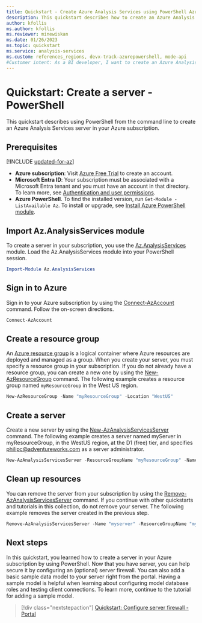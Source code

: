 ```yaml
---
title: Quickstart - Create Azure Analysis Services using PowerShell Azure Analysis Services | Microsoft Docs
description: This quickstart describes how to create an Azure Analysis Services server by using PowerShell
author: kfollis
ms.author: kfollis
ms.reviewer: minewiskan
ms.date: 01/26/2023
ms.topic: quickstart
ms.service: analysis-services
ms.custom: references_regions, devx-track-azurepowershell, mode-api
#Customer intent: As a BI developer, I want to create an Azure Analysis Services server by using PowerShell.
---
```


# Quickstart: Create a server - PowerShell

This quickstart describes using PowerShell from the command line to create an Azure Analysis Services server in your Azure subscription.

## Prerequisites

[!INCLUDE [updated-for-az](../../includes/updated-for-az.md)]

- **Azure subscription**: Visit [Azure Free Trial](https://azure.microsoft.com/offers/ms-azr-0044p/) to create an account.
- **Microsoft Entra ID**: Your subscription must be associated with a Microsoft Entra tenant and you must have an account in that directory. To learn more, see [Authentication and user permissions](analysis-services-manage-users.md).
- **Azure PowerShell**. To find the installed version, run `Get-Module -ListAvailable Az`. To install or upgrade, see [Install Azure PowerShell module](/powershell/azure/install-azure-powershell).

## Import Az.AnalysisServices module

To create a server in your subscription, you use the [Az.AnalysisServices](/powershell/module/az.analysisservices) module. Load the Az.AnalysisServices module into your PowerShell session.

```powershell
Import-Module Az.AnalysisServices
```

## Sign in to Azure

Sign in to your Azure subscription by using the [Connect-AzAccount](/powershell/module/az.accounts/connect-azaccount) command. Follow the on-screen directions.

```powershell
Connect-AzAccount
```

## Create a resource group

An [Azure resource group](../azure-resource-manager/management/overview.md) is a logical container where Azure resources are deployed and managed as a group. When you create your server, you must specify a resource group in your subscription. If you do not already have a resource group, you can create a new one by using the [New-AzResourceGroup](/powershell/module/az.resources/new-azresourcegroup) command. The following example creates a resource group named `myResourceGroup` in the West US region.

```powershell
New-AzResourceGroup -Name "myResourceGroup" -Location "WestUS"
```

## Create a server

Create a new server by using the [New-AzAnalysisServicesServer](/powershell/module/az.analysisservices/new-azanalysisservicesserver) command. The following example creates a server named myServer in myResourceGroup, in the WestUS region, at the D1 (free) tier, and specifies philipc@adventureworks.com as a server administrator.

```powershell
New-AzAnalysisServicesServer -ResourceGroupName "myResourceGroup" -Name "myserver" -Location WestUS -Sku D1 -Administrator "philipc@adventure-works.com"
```

## Clean up resources

You can remove the server from your subscription by using the [Remove-AzAnalysisServicesServer](/powershell/module/az.analysisservices/new-azanalysisservicesserver) command. If you continue with other quickstarts and tutorials in this collection, do not remove your server. The following example removes the server created in the previous step.


```powershell
Remove-AzAnalysisServicesServer -Name "myserver" -ResourceGroupName "myResourceGroup"
```

## Next steps

In this quickstart, you learned how to create a server in your Azure subscription by using PowerShell. Now that you have server, you can help secure it by configuring an (optional) server firewall. You can also add a basic sample data model to your server right from the portal. Having a sample model is helpful when learning about configuring model database roles and testing client connections. To learn more, continue to the tutorial for adding a sample model.

> [!div class="nextstepaction"]
> [Quickstart: Configure server firewall - Portal](analysis-services-qs-firewall.md)      
